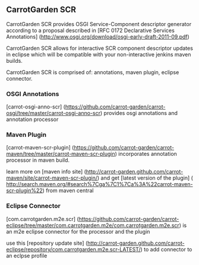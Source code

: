 ## CarrotGarden SCR

CarrotGarden SCR provides 
OSGI Service-Component descriptor generator
according to a proposal described in 
[RFC 0172 Declarative Services Annotations]
(http://www.osgi.org/download/osgi-early-draft-2011-09.pdf)

CarrotGarden SCR allows for interactive SCR component descriptor updates
in eclipse which will be compatible with your non-interactive jenkins maven builds.

CarrotGarden SCR is comprised of: annotations, maven plugin, eclipse connector.

### OSGI Annotations

[carrot-osgi-anno-scr]
(https://github.com/carrot-garden/carrot-osgi/tree/master/carrot-osgi-anno-scr)
provides osgi annotations and annotation processor 


### Maven Plugin

[carrot-maven-scr-plugin]
(https://github.com/carrot-garden/carrot-maven/tree/master/carrot-maven-scr-plugin)
incorporates annotation processor in maven build.

learn more on
[maven info site]
(http://carrot-garden.github.com/carrot-maven/site/carrot-maven-scr-plugin/)
and get 
[latest version of the plugin]
( http://search.maven.org/#search%7Cga%7C1%7Ca%3A%22carrot-maven-scr-plugin%22)
from maven central

### Eclipse Connector

[com.carrotgarden.m2e.scr]
(https://github.com/carrot-garden/carrot-eclipse/tree/master/com.carrotgarden.m2e/com.carrotgarden.m2e.scr)
is an m2e eclipse connector for the processor and the plugin 
 
use this 
[repository update site]
(http://carrot-garden.github.com/carrot-eclipse/repository/com.carrotgarden.m2e.scr-LATEST/)
to add connector to an eclpse profile
